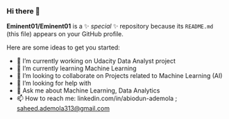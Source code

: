 ### Hi there 👋


**Eminent01/Eminent01** is a ✨ _special_ ✨ repository because its `README.md` (this file) appears on your GitHub profile.

Here are some ideas to get you started:

- 🔭 I’m currently working on Udacity Data Analyst project
- 🌱 I’m currently learning Machine Learning 
- 👯 I’m looking to collaborate on Projects related to Machine Learning (AI)
- 🤔 I’m looking for help with 
- 💬 Ask me about Machine Learning, Data Analytics
- 📫 How to reach me: linkedin.com/in/abiodun-ademola ; saheed.ademola313@gmail.com


